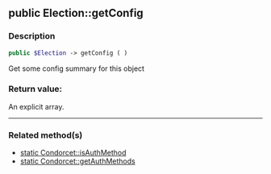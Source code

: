 ## public Election::getConfig

### Description    

```php
public $Election -> getConfig ( )
```

Get some config summary for this object    


### Return value:   

An explicit array.


---------------------------------------

### Related method(s)      

* [static Condorcet::isAuthMethod](../Condorcet%20Class/public%20static%20Condorcet--isAuthMethod.md)    
* [static Condorcet::getAuthMethods](../Condorcet%20Class/public%20static%20Condorcet--getAuthMethods.md)    
